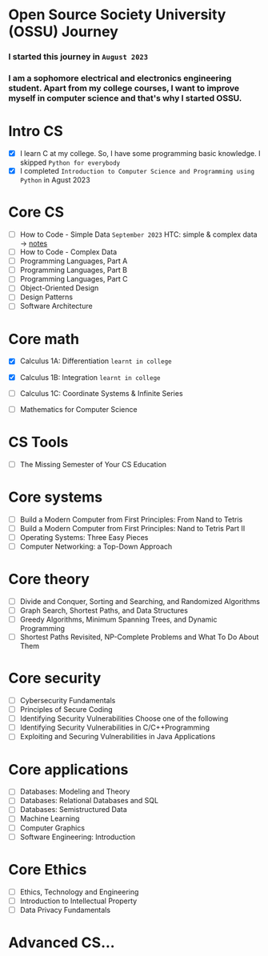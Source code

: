 # Open Source Society University (OSSU) Journey
### I started this journey in `August 2023`
### I am a sophomore electrical and electronics engineering student. Apart from my college courses, I want to improve myself in computer science and that's why I started OSSU. 

# Intro CS
- [x] I learn C at my college. So, I have some programming basic knowledge. I skipped `Python for everybody`
- [x] I completed `Introduction to Computer Science and Programming using Python` in Agust 2023

# Core CS
- [ ] How to Code - Simple Data `September 2023` HTC: simple & complex data -> [notes](https://github.com/gokhangokcen1/ossu-journey/tree/master/how-to-code) 
- [ ] How to Code - Complex Data
- [ ] Programming Languages, Part A
- [ ] Programming Languages, Part B
- [ ] Programming Languages, Part C
- [ ] Object-Oriented Design
- [ ] Design Patterns
- [ ] Software Architecture

# Core math
- [X] Calculus 1A: Differentiation `learnt in college`
- [X] Calculus 1B: Integration `learnt in college`
- [ ] Calculus 1C: Coordinate Systems & Infinite Series
- [ ] Mathematics for Computer Science


# CS Tools
- [ ] The Missing Semester of Your CS Education

# Core systems
- [ ] Build a Modern Computer from First Principles: From Nand to Tetris
- [ ] Build a Modern Computer from First Principles: Nand to Tetris Part II
- [ ] Operating Systems: Three Easy Pieces
- [ ] Computer Networking: a Top-Down Approach

# Core theory
- [ ] Divide and Conquer, Sorting and Searching, and Randomized Algorithms
- [ ] Graph Search, Shortest Paths, and Data Structures
- [ ] Greedy Algorithms, Minimum Spanning Trees, and Dynamic Programming
- [ ] Shortest Paths Revisited, NP-Complete Problems and What To Do About Them

# Core security
- [ ] Cybersecurity Fundamentals
- [ ] Principles of Secure Coding
- [ ] Identifying Security Vulnerabilities
Choose one of the following
- [ ] Identifying Security Vulnerabilities in C/C++Programming
- [ ] Exploiting and Securing Vulnerabilities in Java Applications

# Core applications
- [ ] Databases: Modeling and Theory
- [ ] Databases: Relational Databases and SQL
- [ ] Databases: Semistructured Data
- [ ] Machine Learning
- [ ] Computer Graphics
- [ ] Software Engineering: Introduction

# Core Ethics
- [ ] Ethics, Technology and Engineering
- [ ] Introduction to Intellectual Property
- [ ] Data Privacy Fundamentals

# Advanced CS...
